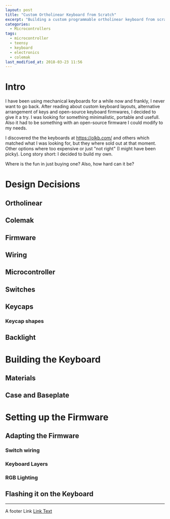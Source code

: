 ```yaml
---
layout: post
title: "Custom Ortholinear Keyboard from Scratch"
excerpt: "Building a custom programmable ortholinear keyboard from scratch with the qmk_firmware"
categories:
  - Microcontrollers
tags:
  - microcontroller
  - teensy
  - keyboard
  - electronics
  - colemak
last_modified_at: 2018-03-23 11:56
---
```


# Intro

I have been using mechanical keyboards for a while now and frankly, I never want to go back. After reading about custom keyboard layouts, alternative arrangement of keys and open-source keyboard firmwares, I decided to give it a try. I was looking for something minimalistic, portable and usefull. Also it had to be something with an open-source firmware I could modify to my needs.

I discovered the the keyboards at https://olkb.com/ and others which matched what I was looking for, but they where sold out at that moment. Other options where too expensive or just "not right" (I might have been picky). Long story short: I decided to build my own.

Where is the fun in just buying one? Also, how hard can it be?

# Design Decisions

## Ortholinear
## Colemak
## Firmware
## Wiring
## Microcontroller
## Switches
## Keycaps
### Keycap shapes
## Backlight

# Building the Keyboard
## Materials
## Case and Baseplate

# Setting up the Firmware
## Adapting the Firmware
### Switch wiring
### Keyboard Layers
### RGB Lighting
## Flashing it on the Keyboard




-----
A footer Link <a href="https://github.com/binaryplease">Link Text</a>
